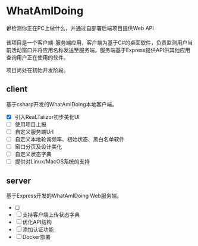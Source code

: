 # WhatAmIDoing

📹检测你正在PC上做什么，并通过自部署后端项目提供Web API

该项目是一个客户端-服务端应用，客户端为基于C#的桌面软件，负责监测用户当前活动窗口并将应用名称发送至服务端，服务端基于Express提供API供其他应用查询用户正在使用的软件。

项目尚处在初始开发阶段。

## client

基于csharp开发的WhatAmIDoing本地客户端。

- [x] 引入ReaLTaiizor初步美化UI
- [ ] 使用项目上报
- [ ] 自定义服务端Url
- [ ] 自定义本地轮询频率、初始状态、黑白名单软件
- [ ] 窗口分页及设计美化
- [ ] 自定义状态字典
- [ ] 提供对Linux/MacOS系统的支持

## server

基于Express开发的WhatAmIDoing Web服务端。

- [ ] 
- [ ] 支持客户端上传状态字典
- [ ] 优化API结构
- [ ] 添加认证功能
- [ ] Docker部署